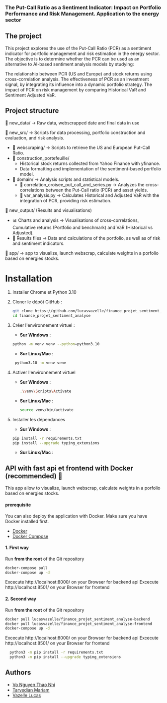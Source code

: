 ### The Put-Call Ratio as a Sentiment Indicator: Impact on Portfolio Performance and Risk Management. Application to the energy sector

## The project 
This project explores the use of the Put-Call Ratio (PCR) as a sentiment indicator for portfolio management and risk estimation in the energy sector. The objective is to determine whether the PCR can be used as an alternative to AI-based sentiment analysis models by studying:

The relationship between PCR (US and Europe) and stock returns using cross-correlation analysis.
The effectiveness of PCR as an investment signal, by integrating its influence into a dynamic portfolio strategy.
The impact of PCR on risk management by comparing Historical VaR and Sentiment Adjusted VaR.

## Project structure

📁 new_data/ → Raw data, webscrapped date and final data in use

📁 new_src/ → Scripts for data processing, portfolio construction and evaluation, and risk analysis.

- 📂 webscraping/ → Scripts to retrieve the US and European Put-Call Ratio.
- 📂 construction_portefeuille/
  - Historical stock returns collected from Yahoo Finance with yfinance.
  - Data formatting and implementation of the sentiment-based portfolio model.
- 📂 domain/ → Analysis scripts and statistical models.
  - 📄 correlation_croisee_put_call_and_series.py → Analyzes the cross-correlations between the Put-Call ratio (PCR) and asset yields.
  - 📄 var_analysis.py → Calculates Historical and Adjusted VaR with the integration of PCR, providing risk estimation.

📁 new_output/ (Results and visualisations)

- 📊 Charts and analysis → Visualisations of cross-correlations, Cumulative returns (Portfolio and benchmark) and VaR (Historical vs Adjusted).
- 📄 Results files → Data and calculations of the portfolio, as well as of risk and sentiment indicators.

📁 app/ → app to visualize, launch webscrap, calculate weights in a porfolio based on energies stocks.

# Installation
1. Installer Chrome et Python 3.10

2. Cloner le dépôt GitHub :
    ```bash
    git clone https://github.com/lucasvazelle/finance_projet_sentiment_analyse.git
    cd finance_projet_sentiment_analyse
    ```
    
3. Créer l'environnement virtuel :

    - **Sur Windows** :

    ```bash
    python -m venv venv --python=python3.10
    ```

    - **Sur Linux/Mac** :
      
   ```bash
    python3.10 -m venv venv
    ```


4. Activer l'environnement virtuel

    - **Sur Windows** :

        ```bash
        .\venv\Scripts\Activate
        ```

    - **Sur Linux/Mac** :

        ```bash
        source venv/bin/activate
        ```

5. Installer les dépendances
   
    - **Sur Windows** :

    ```bash
    pip install -r requirements.txt
    pip install --upgrade typing_extensions    
    ```

    - **Sur Linux/Mac** :
  

 ## API with fast api et frontend with Docker (recommended) 🐳

This app allow to visualize, launch webscrap, calculate weights in a porfolio based on energies stocks.

#### prerequisite

You can also deploy the application with Docker. Make sure you have Docker installed first.

- [Docker](https://www.docker.com/get-started)
- [Docker Compose](https://docs.docker.com/compose/install/)

#### 1. First way

Run **from the root** of the Git repository

  ```bash
  docker-compose pull 
  docker-compose up -d
  ```
Excecute http://localhost:8000/ on your Browser for backend api
Excecute http://localhost:8501/ on your Browser for frontend 


#### 2. Second way

Run **from the root** of the Git repository

  ```bash
  docker pull lucasvazelle/finance_projet_sentiment_analyse-backend
  docker pull lucasvazelle/finance_projet_sentiment_analyse-frontend
  docker-compose up -d
  ```

Excecute http://localhost:8000/ on your Browser for backend api
Excecute http://localhost:8501/ on your Browser for frontend 



```bash
  python3 -m pip install -r requirements.txt
  python3 -m pip install --upgrade typing_extensions
```

## Authors

- [Vo Nguyen Thao Nhi](https://github.com/vonguyenthaonhi)
- [Tarvedian Mariam](https://github.com/Maro18287)
- [Vazelle Lucas](https://github.com/lucasvazelle)

